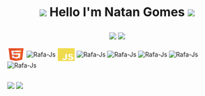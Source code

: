 <h1 align="center">
<img src="https://media.giphy.com/media/du3J3cXyzhj75IOgvA/giphy.gif" width="50">
Hello I'm Natan Gomes 
<img src="https://media.giphy.com/media/dAzvwDXsf3M6x8IPow/giphy.gif" width="90">
</h1>

##
<div align="center">
  <img height="180em" src="https://github-readme-stats.vercel.app/api?username=natandata&show_icons=true&theme=dracula&include_all_commits=true&count_private=true"/>
  <img height="180em" src="https://github-readme-stats.vercel.app/api/top-langs/?username=natandata&layout=compact&langs_count=7&theme=dracula"/>
</div>
<div style="display: inline_block"><br>
<img align="center" alt="Rafa-HTML" height="30" width="40" src="https://raw.githubusercontent.com/devicons/devicon/master/icons/html5/html5-original.svg">
<img align="center" alt="Rafa-Js" height="30" width="40"src="https://cdn.jsdelivr.net/gh/devicons/devicon/icons/css3/css3-original-wordmark.svg" />
<img align="center" alt="Rafa-Js" height="30" width="40" src="https://raw.githubusercontent.com/devicons/devicon/master/icons/javascript/javascript-plain.svg">
<img  align="center" alt="Rafa-Js" height="30" width="40"src="https://cdn.jsdelivr.net/gh/devicons/devicon/icons/python/python-plain-wordmark.svg" />
<img align="center" alt="Rafa-Js" height="30" width="40"src="https://cdn.jsdelivr.net/gh/devicons/devicon/icons/postgresql/postgresql-original-wordmark.svg" />
<img align="center" alt="Rafa-Js" height="30" width="40"src="https://cdn.jsdelivr.net/gh/devicons/devicon/icons/mysql/mysql-original-wordmark.svg" />
<img align="center" alt="Rafa-Js" height="30" width="40"src="https://cdn.jsdelivr.net/gh/devicons/devicon/icons/angularjs/angularjs-original.svg" />
<img align="center" alt="Rafa-Js" height="30" width="40" src="https://cdn.jsdelivr.net/gh/devicons/devicon/icons/react/react-original-wordmark.svg" />
</div>

##

<div> 
<a href="https://www.instagram.com/onatangomes/" target="_blank"><img src="https://img.shields.io/badge/-Instagram-%23E4405F?style=for-the-badge&logo=instagram&logoColor=white" target="_blank"></a>
 <a href="https://www.linkedin.com/in/natan-gomes-023444219/" target="_blank"><img src="https://img.shields.io/badge/-LinkedIn-%230077B5?style=for-the-badge&logo=linkedin&logoColor=white" target="_blank"></a> 
</div>
